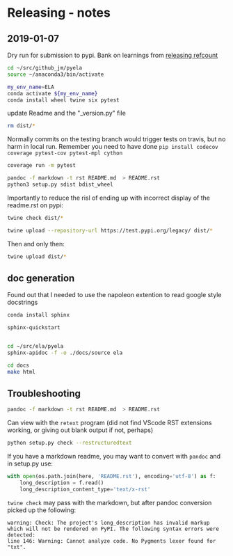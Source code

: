 # Releasing - notes

## 2019-01-07

Dry run for submission to pypi. Bank on learnings from [releasing refcount](https://github.com/jmp75/didactique/blob/master/doc/know_how.md#python-packaging-for-pypi)

```bash
cd ~/src/github_jm/pyela
source ~/anaconda3/bin/activate
```

```bash
my_env_name=ELA
conda activate ${my_env_name}
conda install wheel twine six pytest
```

update Readme and the "_version.py" file

```bash
rm dist/*
```

Normally commits on the testing branch would trigger tests on travis, but no harm in local run. Remember you need to have done `pip install codecov coverage pytest-cov pytest-mpl cython`

```bash
coverage run -m pytest
```

```bash
pandoc -f markdown -t rst README.md  > README.rst
python3 setup.py sdist bdist_wheel
```

Importantly to reduce the risl of ending up with incorrect display of the readme.rst on pypi:

```bash
twine check dist/*
```

```bash
twine upload --repository-url https://test.pypi.org/legacy/ dist/*
```

Then and only then:

```bash
twine upload dist/*
```

## doc generation

Found out that I needed to use the napoleon extention to read google style docstrings

```bash
conda install sphinx

sphinx-quickstart


cd ~/src/ela/pyela
sphinx-apidoc -f -o ./docs/source ela

cd docs 
make html
```

## Troubleshooting

```bash
pandoc -f markdown -t rst README.md  > README.rst
```

Can view with the `retext` program (did not find VScode RST extensions working, or giving out blank output if not, perhaps)

```bash
python setup.py check --restructuredtext
```

If you have a markdown readme, you may want to convert with `pandoc` and in setup.py use:

```python
with open(os.path.join(here, 'README.rst'), encoding='utf-8') as f:
    long_description = f.read()
    long_description_content_type='text/x-rst'
```

`twine check` may pass with the markdown, but after pandoc conversion picked up the following:

```text
warning: Check: The project's long_description has invalid markup which will not be rendered on PyPI. The following syntax errors were detected:
line 146: Warning: Cannot analyze code. No Pygments lexer found for "txt".
```

